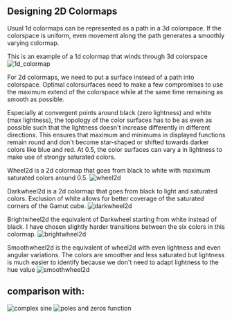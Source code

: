 ## Designing 2D Colormaps
Usual 1d colormaps can be represented as a path in a 3d colorspace. If the
colorspace is uniform, even movement along the path generates a smoothly
varying colormap.

This is an example of a 1d colormap that winds through 3d colorspace
![1d_colormap](../images/1d_colormap.png)

For 2d colormaps, we need to put a surface instead of a path into colorspace.
Optimal colorsurfaces need to make a few compromises to use the maximum extend
of the colorspace while at the same time remaining as smooth as possible. 

Especially at convergent points around black (zero lightness) and white
(max lightness), the topology of the color surfaces has to be as even as
possible such that the lightness doesn't increase differently in different
directions. This ensures that maximum and minimums in displayed functions
remain round and don't become star-shaped or shifted towards darker colors
like blue and red. At 0.5, the color surfaces can vary a in lightness to make
use of strongy saturated colors.

Wheel2d is a 2d colormap that goes from black to white with maximum saturated
colors around 0.5.
![wheel2d](../images/wheel2d.png)

Darkwheel2d is a 2d colormap that goes from black to light and saturated colors.
Exclusion of white allows for better coverage of the saturated corners of the
Gamut cube.
![darkwheel2d](../images/darkwheel2d.png)

Brightwheel2d the equivalent of Darkwheel starting from white instead of black.
I have chosen slightly harder transitions between the six colors in this
colormap.
![brightwheel2d](../images/brightwheel2d.png)

Smoothwheel2d is the equivalent of wheel2d with even lightness and even 
angular variations. The colors are smoother and less saturated but lightness
is much easier to identify because we don't need to adapt lightness to the
hue value ![smoothwheel2d](../images/smoothwheel2d.png)

## comparison with:
![complex sine](../images/comparison.png)
![poles and zeros function](../images/poles_and_zeros.png)
